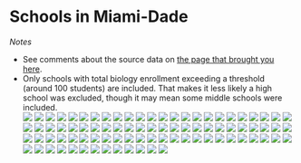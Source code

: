 # Schools in Miami-Dade  *Notes*- See comments about the source data on [the page that brought you here](https://adamlamee.github.io/FL-K12-analyses/plots/District_pages/Miami-Dade.html).  - Only schools with total biology enrollment exceeding a threshold (around 100 students) are included. That makes it less likely a high school was excluded, though it may mean some middle schools were included.  
![](../School_plots/MIAMI-DADE/ALONZO_&_T.png)
![](../School_plots/MIAMI-DADE/AMERICAN_S.png)
![](../School_plots/MIAMI-DADE/ARCHIMEDEA.png)
![](../School_plots/MIAMI-DADE/ARVIDA.png)
![](../School_plots/MIAMI-DADE/ASPIRA_ART.png)
![](../School_plots/MIAMI-DADE/AVENTURA_W.png)
![](../School_plots/MIAMI-DADE/BARBARA_GO.png)
![](../School_plots/MIAMI-DADE/BIOTECH@RI.png)
![](../School_plots/MIAMI-DADE/BOOKER_T_W.png)
![](../School_plots/MIAMI-DADE/CENTER_FOR.png)
![](../School_plots/MIAMI-DADE/CHAMBERS.png)
![](../School_plots/MIAMI-DADE/CITY_OF_HI.png)
![](../School_plots/MIAMI-DADE/CORAL_GABL.png)
![](../School_plots/MIAMI-DADE/CORAL_REEF.png)
![](../School_plots/MIAMI-DADE/CUTLER_BAY.png)
![](../School_plots/MIAMI-DADE/C_G_BETHEL.png)
![](../School_plots/MIAMI-DADE/DESIGN_&_A.png)
![](../School_plots/MIAMI-DADE/DOCTORS_CH.png)
![](../School_plots/MIAMI-DADE/DORAL_ACAD.png)
![](../School_plots/MIAMI-DADE/DR_MICHAEL.png)
![](../School_plots/MIAMI-DADE/EVERGLADES.png)
![](../School_plots/MIAMI-DADE/FELIX_VARE.png)
![](../School_plots/MIAMI-DADE/GEORGE_WAS.png)
![](../School_plots/MIAMI-DADE/GREEN_SPRI.png)
![](../School_plots/MIAMI-DADE/G_HOLMES_B.png)
![](../School_plots/MIAMI-DADE/HERBERT_A_.png)
![](../School_plots/MIAMI-DADE/HIALEAH.png)
![](../School_plots/MIAMI-DADE/HIALEAHMIA.png)
![](../School_plots/MIAMI-DADE/HIALEAH_GA.png)
![](../School_plots/MIAMI-DADE/HIALEAH_SE.png)
![](../School_plots/MIAMI-DADE/HIS_HOUSE.png)
![](../School_plots/MIAMI-DADE/HOMESTEAD_.png)
![](../School_plots/MIAMI-DADE/HOWARD_D_M.png)
![](../School_plots/MIAMI-DADE/IMATER_ACA.png)
![](../School_plots/MIAMI-DADE/IMATER_PRE.png)
![](../School_plots/MIAMI-DADE/INTERNATIO.png)
![](../School_plots/MIAMI-DADE/JOHN_A_FER.png)
![](../School_plots/MIAMI-DADE/JOHN_F_KEN.png)
![](../School_plots/MIAMI-DADE/JOSE_MARTI.png)
![](../School_plots/MIAMI-DADE/KEYS_GATE_.png)
![](../School_plots/MIAMI-DADE/LAND_OAKS.png)
![](../School_plots/MIAMI-DADE/LAWTON_CHI.png)
![](../School_plots/MIAMI-DADE/LAW_ENFORC.png)
![](../School_plots/MIAMI-DADE/MAST@FIU.png)
![](../School_plots/MIAMI-DADE/MAST_ACADE.png)
![](../School_plots/MIAMI-DADE/MATER_ACAD.png)
![](../School_plots/MIAMI-DADE/MEDICAL_AC.png)
![](../School_plots/MIAMI-DADE/MIAMI_ARTS.png)
![](../School_plots/MIAMI-DADE/MIAMI_BEAC.png)
![](../School_plots/MIAMI-DADE/MIAMI_CARO.png)
![](../School_plots/MIAMI-DADE/MIAMI_CENT.png)
![](../School_plots/MIAMI-DADE/MIAMI_CORA.png)
![](../School_plots/MIAMI-DADE/MIAMI_EDIS.png)
![](../School_plots/MIAMI-DADE/MIAMI_JACK.png)
![](../School_plots/MIAMI-DADE/MIAMI_KILL.png)
![](../School_plots/MIAMI-DADE/MIAMI_LAKE.png)
![](../School_plots/MIAMI-DADE/MIAMI_NORL.png)
![](../School_plots/MIAMI-DADE/MIAMI_NORT.png)
![](../School_plots/MIAMI-DADE/MIAMI_PALM.png)
![](../School_plots/MIAMI-DADE/MIAMI_SENI.png)
![](../School_plots/MIAMI-DADE/MIAMI_SOUT.png)
![](../School_plots/MIAMI-DADE/MIAMI_SPRI.png)
![](../School_plots/MIAMI-DADE/MIAMI_SUNS.png)
![](../School_plots/MIAMI-DADE/NAUTILUS.png)
![](../School_plots/MIAMI-DADE/NEW_WORLDO.png)
![](../School_plots/MIAMI-DADE/NORMAN_S_E.png)
![](../School_plots/MIAMI-DADE/NORTH_MIAM.png)
![](../School_plots/MIAMI-DADE/NORTH_PARK.png)
![](../School_plots/MIAMI-DADE/PALM_GLADE.png)
![](../School_plots/MIAMI-DADE/PINECREST_.png)
![](../School_plots/MIAMI-DADE/ROBERT_MOR.png)
![](../School_plots/MIAMI-DADE/ROCKWAY.png)
![](../School_plots/MIAMI-DADE/RONALD_W_R.png)
![](../School_plots/MIAMI-DADE/SOMERSET_A.png)
![](../School_plots/MIAMI-DADE/SOUTHWEST_.png)
![](../School_plots/MIAMI-DADE/SOUTH_DADE.png)
![](../School_plots/MIAMI-DADE/SOUTH_MIAM.png)
![](../School_plots/MIAMI-DADE/SPORTS_LEA.png)
![](../School_plots/MIAMI-DADE/STELLAR_LE.png)
![](../School_plots/MIAMI-DADE/TERRA_ENVI.png)
![](../School_plots/MIAMI-DADE/WESTLAND_H.png)
![](../School_plots/MIAMI-DADE/WILLIAM_H_.png)
![](../School_plots/MIAMI-DADE/WINSTON_PA.png)
![](../School_plots/MIAMI-DADE/W_R_THOMAS.png)
![](../School_plots/MIAMI-DADE/YOUNG_WOME.png)
